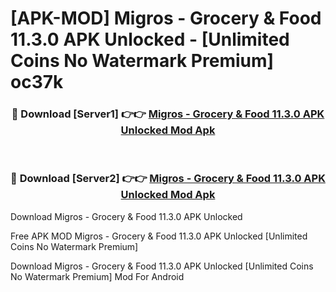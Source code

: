 # [APK-MOD] Migros - Grocery & Food 11.3.0 APK Unlocked - [Unlimited Coins No Watermark Premium] oc37k



<div align="center">
<h3>🔴 Download [Server1] 👉👉 <a href="https://momento.my/?title=Migros_-_Grocery_&_Food_11.3.0_APK_Unlocked">Migros - Grocery & Food 11.3.0 APK Unlocked Mod Apk</a></h3><br>

<h3>🔴 Download [Server2] 👉👉 <a href="https://momento.my/?title=Migros_-_Grocery_&_Food_11.3.0_APK_Unlocked">Migros - Grocery & Food 11.3.0 APK Unlocked Mod Apk</a></h3>
</div>



Download Migros - Grocery & Food 11.3.0 APK Unlocked 

Free APK MOD Migros - Grocery & Food 11.3.0 APK Unlocked [Unlimited Coins No Watermark Premium]

Download Migros - Grocery & Food 11.3.0 APK Unlocked [Unlimited Coins No Watermark Premium] Mod For Android
